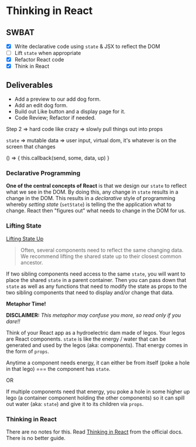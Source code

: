 Thinking in React
=================

## SWBAT

- [x] Write declarative code using `state` & JSX to reflect the DOM
- [ ] Lift `state` when appropriate
- [x] Refactor React code
- [x] Think in React

## Deliverables

- Add a preview to our add dog form.
- Add an edit dog form.
- Build out Like button and a display page for it.
- Code Review; Refactor if needed.


Step 2 => hard code like crazy
=> slowly pull things out into props

`state` => mutable data => user input, virtual dom, it's whatever is on the screen that changes

() => { this.callback(send, some, data, up) }

### Declarative Programming

**One of the central concepts of React** is that we design our `state` to reflect what we see in the DOM. By doing this, any change in `state` results in a change in the DOM. This results in a _declarative_ style of programming whereby _setting state_ (`setState`) is telling the the application what to change. React then "figures out" what needs to change in the DOM for us.

### Lifting State

[Lifting State Up](https://reactjs.org/docs/lifting-state-up.html)

> Often, several components need to reflect the same changing data. We recommend lifting the shared state up to their closest common ancestor.

If two sibling components need access to the same `state`, you will want to place the shared `state` in a parent container. Then you can pass down that `state` as well as any functions that need to modify the state as props to the two sibling components that need to display and/or change that data.

**Metaphor Time!**

**DISCLAIMER:** _This metaphor may confuse you more, so read only if you dare!!_

Think of your React app as a hydroelectric dam made of legos. Your legos are React components. `state` is like the energy / water that can be generated and used by the legos (aka: components). That energy comes in the form of `props`.

Anytime a component needs energy, it can either be from itself (poke a hole in that lego) === the component has `state`.

OR

If multiple components need that energy, you poke a hole in some higher up lego (a container component holding the other components) so it can spill out water (aka: `state`) and give it to its children via `props`.

### Thinking in React

There are no notes for this. Read [Thinking in React](https://reactjs.org/docs/thinking-in-react.html) from the official docs. There is no better guide.

